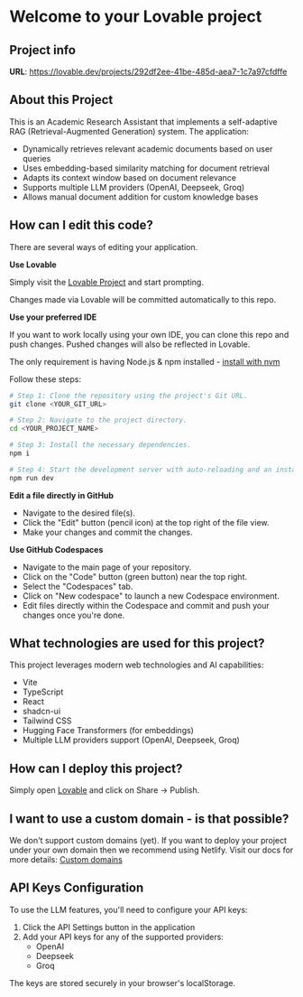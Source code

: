 # Welcome to your Lovable project

## Project info

**URL**: https://lovable.dev/projects/292df2ee-41be-485d-aea7-1c7a97cfdffe

## About this Project

This is an Academic Research Assistant that implements a self-adaptive RAG (Retrieval-Augmented Generation) system. The application:

- Dynamically retrieves relevant academic documents based on user queries
- Uses embedding-based similarity matching for document retrieval
- Adapts its context window based on document relevance
- Supports multiple LLM providers (OpenAI, Deepseek, Groq)
- Allows manual document addition for custom knowledge bases

## How can I edit this code?

There are several ways of editing your application.

**Use Lovable**

Simply visit the [Lovable Project](https://lovable.dev/projects/292df2ee-41be-485d-aea7-1c7a97cfdffe) and start prompting.

Changes made via Lovable will be committed automatically to this repo.

**Use your preferred IDE**

If you want to work locally using your own IDE, you can clone this repo and push changes. Pushed changes will also be reflected in Lovable.

The only requirement is having Node.js & npm installed - [install with nvm](https://github.com/nvm-sh/nvm#installing-and-updating)

Follow these steps:

```sh
# Step 1: Clone the repository using the project's Git URL.
git clone <YOUR_GIT_URL>

# Step 2: Navigate to the project directory.
cd <YOUR_PROJECT_NAME>

# Step 3: Install the necessary dependencies.
npm i

# Step 4: Start the development server with auto-reloading and an instant preview.
npm run dev
```

**Edit a file directly in GitHub**

- Navigate to the desired file(s).
- Click the "Edit" button (pencil icon) at the top right of the file view.
- Make your changes and commit the changes.

**Use GitHub Codespaces**

- Navigate to the main page of your repository.
- Click on the "Code" button (green button) near the top right.
- Select the "Codespaces" tab.
- Click on "New codespace" to launch a new Codespace environment.
- Edit files directly within the Codespace and commit and push your changes once you're done.

## What technologies are used for this project?

This project leverages modern web technologies and AI capabilities:

- Vite
- TypeScript
- React
- shadcn-ui
- Tailwind CSS
- Hugging Face Transformers (for embeddings)
- Multiple LLM providers support (OpenAI, Deepseek, Groq)

## How can I deploy this project?

Simply open [Lovable](https://lovable.dev/projects/292df2ee-41be-485d-aea7-1c7a97cfdffe) and click on Share -> Publish.

## I want to use a custom domain - is that possible?

We don't support custom domains (yet). If you want to deploy your project under your own domain then we recommend using Netlify. Visit our docs for more details: [Custom domains](https://docs.lovable.dev/tips-tricks/custom-domain/)

## API Keys Configuration

To use the LLM features, you'll need to configure your API keys:

1. Click the API Settings button in the application
2. Add your API keys for any of the supported providers:
   - OpenAI
   - Deepseek
   - Groq

The keys are stored securely in your browser's localStorage.